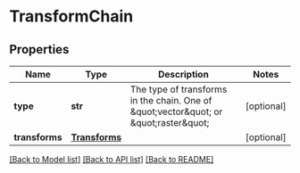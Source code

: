 # TransformChain

## Properties
Name | Type | Description | Notes
------------ | ------------- | ------------- | -------------
**type** | **str** | The type of transforms in the chain. One of \&quot;vector\&quot; or \&quot;raster\&quot; | [optional] 
**transforms** | [**Transforms**](Transforms.md) |  | [optional] 

[[Back to Model list]](../README.md#documentation-for-models) [[Back to API list]](../README.md#documentation-for-api-endpoints) [[Back to README]](../README.md)


